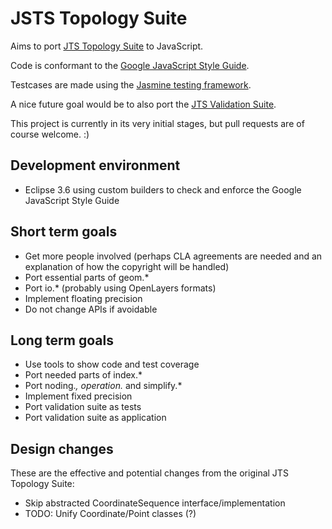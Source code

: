 JSTS Topology Suite
===================

Aims to port [JTS Topology Suite](http://tsusiatsoftware.net/jts/main.html) to JavaScript.

Code is conformant to the [Google JavaScript Style Guide](http://google-styleguide.googlecode.com/svn/trunk/javascriptguide.xml).

Testcases are made using the [Jasmine testing framework](https://github.com/pivotal/jasmine).

A nice future goal would be to also port the [JTS Validation Suite](http://www.vividsolutions.com/jts/tests/index.html).

This project is currently in its very initial stages, but pull requests are of course welcome. :)

Development environment
-----------------------

* Eclipse 3.6 using custom builders to check and enforce the Google JavaScript Style Guide

Short term goals
----------------

* Get more people involved (perhaps CLA agreements are needed and an explanation of how the copyright will be handled)
* Port essential parts of geom.*
* Port io.* (probably using OpenLayers formats)
* Implement floating precision
* Do not change APIs if avoidable

Long term goals
---------------

* Use tools to show code and test coverage
* Port needed parts of index.*
* Port noding.*, operation.* and simplify.*
* Implement fixed precision
* Port validation suite as tests
* Port validation suite as application

Design changes
--------------

These are the effective and potential changes from the original JTS Topology Suite:

* Skip abstracted CoordinateSequence interface/implementation
* TODO: Unify Coordinate/Point classes (?)
